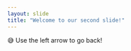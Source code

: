 ```yaml
---
layout: slide
title: "Welcome to our second slide!"
---
```

:sweat_smile:
Use the left arrow to go back!
